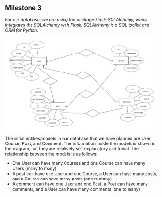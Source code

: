 ## Milestone 3

*For our database, we are using the package Flask-SQLAlchemy, which integrates the  SQLAlchemy with Flask. SQLAlchemy is a SQL toolkit and ORM for Python.*

![erd](erd.png)

The initial entities/models in our database that we have planned are User, Course, Post, and Comment. 
The information inside the models is shown in the diagram, but they are relatively self explanatory and trivial.
The relationship between the models is as follows: 

* One User can have many Courses and one Course can have many Users (many to many)
* A post can have one User and one Course, a User can have many posts, and a Course can have many posts (one to many)
* A comment can have one User and one Post, a Post can have many comments, and a User can have many comments (one to many)